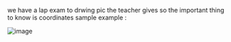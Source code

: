 we have a lap exam to drwing pic the teacher gives 
so the important thing to know is coordinates
sample example :

![image](https://user-images.githubusercontent.com/70041510/180318410-8531cb4e-0f3b-46eb-a622-be545c65d327.png)
